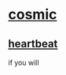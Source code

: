 # [cosmic](https://github.com/Thrillberg/my-first-repository/milestone/1)

## [heartbeat](https://github.com/Thrillberg/my-first-repository/issues/1)

if you will

